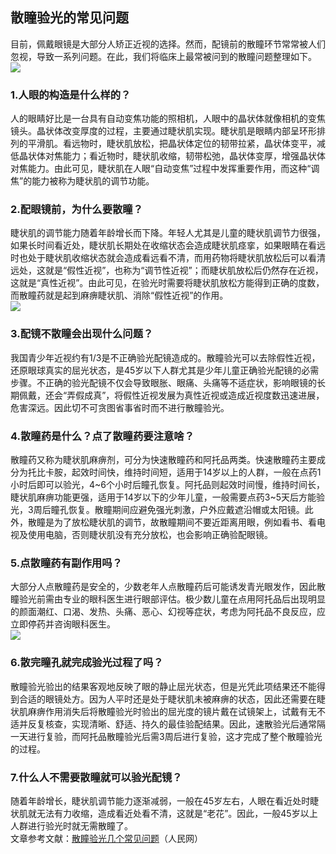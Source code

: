 ## 散瞳验光的常见问题  
目前，佩戴眼镜是大部分人矫正近视的选择。然而，配镜前的散瞳环节常常被人们忽视，导致一系列问题。在此，我们将临床上最常被问到的散瞳问题整理如下。  
![](http://cdncms.v-keep.cn/wp-content/uploads/2019/08/timg-5.jpg)  
### 1.人眼的构造是什么样的？  
人的眼睛好比是一台具有自动变焦功能的照相机，人眼中的晶状体就像相机的变焦镜头。晶状体改变厚度的过程，主要通过睫状肌实现。睫状肌是眼睛内部呈环形排列的平滑肌。看远物时，睫状肌放松，把晶状体定位的韧带拉紧，晶状体变平，减低晶状体对焦能力；看近物时，睫状肌收缩，韧带松弛，晶状体变厚，增强晶状体对焦能力。由此可见，睫状肌在人眼“自动变焦”过程中发挥重要作用，而这种“调焦”的能力被称为睫状肌的调节功能。  
### 2.配眼镜前，为什么要散瞳？  
睫状肌的调节能力随着年龄增长而下降。年轻人尤其是儿童的睫状肌调节力很强，如果长时间看近处，睫状肌长期处在收缩状态会造成睫状肌痉挛，如果眼睛在看远时也处于睫状肌收缩状态就会造成看远看不清，而用药物将睫状肌放松后可以看清远处，这就是“假性近视”，也称为“调节性近视”；而睫状肌放松后仍然存在近视，这就是“真性近视”。由此可见，在验光时需要将睫状肌放松方能得到正确的度数，而散瞳药就是起到麻痹睫状肌、消除“假性近视”的作用。  
![](http://cdncms.v-keep.cn/wp-content/uploads/2019/08/9-1P623103032-50.jpg)  
### 3.配镜不散瞳会出现什么问题？  
我国青少年近视约有1/3是不正确验光配镜造成的。散瞳验光可以去除假性近视，还原眼球真实的屈光状态，是45岁以下人群尤其是少年儿童正确验光配镜的必需步骤。不正确的验光配镜不仅会导致眼胀、眼痛、头痛等不适症状，影响眼镜的长期佩戴，还会“弄假成真”，将假性近视发展为真性近视或造成近视度数迅速进展，危害深远。因此切不可贪图省事省时而不进行散瞳验光。  
### 4.散瞳药是什么？点了散瞳药要注意啥？  
散瞳药又称为睫状肌麻痹剂，可分为快速散瞳药和阿托品两类。快速散瞳药主要成分为托比卡胺，起效时间快，维持时间短，适用于14岁以上的人群，一般在点药1小时后即可以验光，4~6个小时后瞳孔恢复。阿托品则起效时间慢，维持时间长，睫状肌麻痹功能更强，适用于14岁以下的少年儿童，一般需要点药3~5天后方能验光，3周后瞳孔恢复。散瞳期间应避免强光刺激，户外应戴遮沿帽或太阳镜。此外，散瞳是为了放松睫状肌的调节，故散瞳期间不要近距离用眼，例如看书、看电视及使用电脑，否则睫状肌没有充分放松，也会影响正确验配眼镜。  
### 5.点散瞳药有副作用吗？  
大部分人点散瞳药是安全的，少数老年人点散瞳药后可能诱发青光眼发作，因此散瞳验光前需由专业的眼科医生进行眼部评估。极少数儿童在点用阿托品后出现明显的颜面潮红、口渴、发热、头痛、恶心、幻视等症状，考虑为阿托品不良反应，应立即停药并咨询眼科医生。  
![](http://cdncms.v-keep.cn/wp-content/uploads/2019/08/u36603491071098642771fm26gp0.jpg)  
### 6.散完瞳孔就完成验光过程了吗？  
散瞳验光验出的结果客观地反映了眼的静止屈光状态，但是光凭此项结果还不能得到合适的眼镜处方。因为人平时还是处于睫状肌未被麻痹的状态，因此还需要在睫状肌麻痹作用消失后将散瞳验光时验出的屈光度的镜片戴在试镜架上，试戴有无不适并反复核查，实现清晰、舒适、持久的最佳验配结果。因此，速散验光后通常隔一天进行复验，而阿托品散瞳验光后需3周后进行复验，这才完成了整个散瞳验光的过程。  
### 7.什么人不需要散瞳就可以验光配镜？  
随着年龄增长，睫状肌调节能力逐渐减弱，一般在45岁左右，人眼在看近处时睫状肌就无法有力收缩，造成看近处看不清，这就是“老花”。因此，一般45岁以上人群进行验光时就无需散瞳了。  
 文章参考文献：<a href="http://gs.people.com.cn/GB/n2/2017/0616/c183356-30336915.html">散瞳验光几个常见问题</a>（人民网）  
